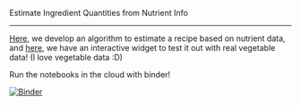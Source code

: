 Estimate Ingredient Quantities from Nutrient Info

---

[Here](ConstrainedOptimization.ipynb), we develop an algorithm to estimate a recipe based on nutrient data, and [here](RecipeWidget.ipynb), we have an interactive widget to test it out with real vegetable data! (I love vegetable data :D)

Run the notebooks in the cloud with binder!

[![Binder](https://mybinder.org/badge_logo.svg)](https://mybinder.org/v2/gh/OliverEvans96/nutrient-exploration/master?filepath=RecipeWidget.ipynb)
